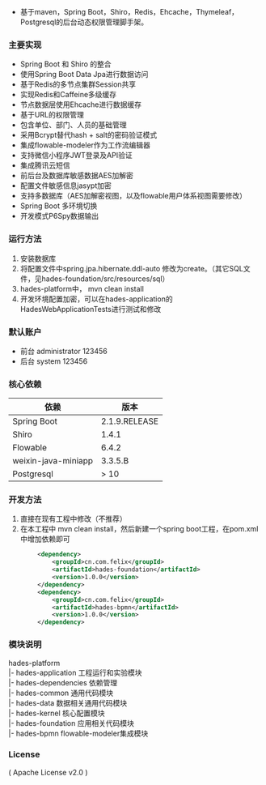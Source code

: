 - 基于maven，Spring Boot，Shiro，Redis，Ehcache，Thymeleaf，Postgresql的后台动态权限管理脚手架。

### 主要实现
- Spring Boot 和 Shiro 的整合
- 使用Spring Boot Data Jpa进行数据访问
- 基于Redis的多节点集群Session共享
- 实现Redis和Caffeine多级缓存
- 节点数据层使用Ehcache进行数据缓存
- 基于URL的权限管理
- 包含单位、部门、人员的基础管理
- 采用Bcrypt替代hash + salt的密码验证模式
- 集成flowable-modeler作为工作流编辑器
- 支持微信小程序JWT登录及API验证
- 集成腾讯云短信
- 前后台及数据库敏感数据AES加解密
- 配置文件敏感信息jasypt加密
- 支持多数据库（AES加解密视图，以及flowable用户体系视图需要修改）
- Spring Boot 多环境切换
- 开发模式P6Spy数据输出

### 运行方法
1. 安装数据库
2. 将配置文件中spring.jpa.hibernate.ddl-auto 修改为create。（其它SQL文件，见hades-foundation/src/resources/sql）
3. hades-platform中， mvn clean install
4. 开发环境配置加密，可以在hades-application的HadesWebApplicationTests进行测试和修改

### 默认账户
- 前台 administrator 123456
- 后台 system 123456

### 核心依赖
依赖 | 版本
---|---
Spring Boot | 2.1.9.RELEASE
Shiro | 1.4.1
Flowable | 6.4.2
weixin-java-miniapp | 3.3.5.B
Postgresql | > 10 

### 开发方法
1. 直接在现有工程中修改（不推荐）
2. 在本工程中 mvn clean install，然后新建一个spring boot工程，在pom.xml中增加依赖即可
```xml
        <dependency>
            <groupId>cn.com.felix</groupId>
            <artifactId>hades-foundation</artifactId>
            <version>1.0.0</version>
        </dependency>
        <dependency>
            <groupId>cn.com.felix</groupId>
            <artifactId>hades-bpmn</artifactId>
            <version>1.0.0</version>
        </dependency>
```

### 模块说明
hades-platform<br/>
 |- hades-application 工程运行和实验模块<br/>
 |- hades-dependencies 依赖管理<br/>
 |- hades-common 通用代码模块<br/>
 |- hades-data 数据相关通用代码模块<br/>
 |- hades-kernel 核心配置模块<br/>
 |- hades-foundation 应用相关代码模块<br/>
 |- hades-bpmn flowable-modeler集成模块<br/>
 
### License
( Apache License v2.0 )

 
 
 





